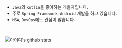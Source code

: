 - `Java`와 `Kotlin`을 좋아하는 개발자입니다. 
- 주로 `Spring Framework`, `Android` 개발을 하고 있습니다.
- `MSA`, `DevOps`에도 관심이 많습니다.

</br>

  ![아이디's github stats](https://github-readme-stats.vercel.app/api?username=yologger&show_icons=true)
